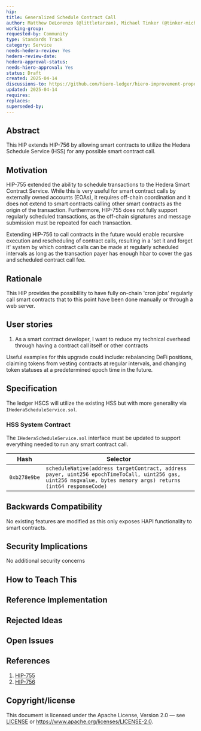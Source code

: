 ```yaml
---
hip:
title: Generalized Schedule Contract Call
author: Matthew DeLorenzo (@littletarzan), Michael Tinker (@tinker-michaelj)
working-group:
requested-by: Community
type: Standards Track
category: Service
needs-hedera-review: Yes
hedera-review-date:
hedera-approval-status:
needs-hiero-approval: Yes
status: Draft
created: 2025-04-14
discussions-to: https://github.com/hiero-ledger/hiero-improvement-proposals/discussions/1096
updated: 2025-04-14
requires: 
replaces: 
superseded-by: 
---
```


## Abstract
This HIP extends HIP-756 by allowing smart contracts to utilize the Hedera
Schedule Service (HSS) for any possible smart contract call.

## Motivation
HIP-755 extended the ability to schedule transactions to the Hedera Smart
Contract Service. While this is very useful for smart contract calls by
externally owned accounts (EOAs), it requires off-chain coordination and
it does not extend to smart contracts calling other smart contracts as the 
origin of the transaction. Furthermore, HIP-755 does not fully support
regularly scheduled transactions, as the off-chain signatures and message
submission must be repeated for each transaction.

Extending HIP-756 to call contracts in the future would enable recursive
execution and rescheduling of contract calls, resulting in a 'set it and forget
it' system by which contract calls can be made at regularly scheduled intervals
as long as the transaction payer has enough hbar to cover the gas and scheduled
contract call fee.

## Rationale
This HIP provides the possiblility to have fully on-chain 'cron jobs' regularly
call smart contracts that to this point have been done manually or through a web
server.

## User stories
1. As a smart contract developer, I want to reduce my technical overhead through
having a contract call itself or other contracts

Useful examples for this upgrade could include: rebalancing DeFi positions,
claiming tokens from vesting contracts at regular intervals, and changing token
statuses at a predetermined epoch time in the future.

## Specification
The ledger HSCS will utilize the existing HSS but with more generality via
`IHederaScheduleService.sol`.

### HSS System Contract
The `IHederaScheduleService.sol` interface must be updated to support everything
needed to run any smart contract call.

| Hash          | Selector                                                                                                                                                             |
|---------------|----------------------------------------------------------------------------------------------------------------------------------------------------------------------|
| `0xb278e9be`  | `scheduleNative(address targetContract, address payer, uint256 epochTimeToCall, uint256 gas, uint256 msgvalue, bytes memory args) returns (int64 responseCode)` |

## Backwards Compatibility
No existing features are modified as this only exposes HAPI functionality to smart
contracts.

## Security Implications
No additional security concerns

## How to Teach This


## Reference Implementation


## Rejected Ideas


## Open Issues


## References
1. [HIP-755](https://hips.hedera.com/hip/hip-755)
2. [HIP-756](https://hips.hedera.com/hip/hip-756)

## Copyright/license
This document is licensed under the Apache License, Version 2.0 —
see [LICENSE](../LICENSE) or <https://www.apache.org/licenses/LICENSE-2.0>.
